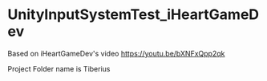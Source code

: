 # UnityInputSystemTest_iHeartGameDev

Based on iHeartGameDev's video https://youtu.be/bXNFxQpp2qk

Project Folder name is Tiberius
